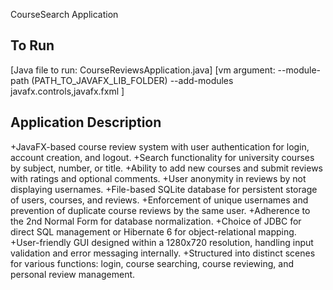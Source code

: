 CourseSearch Application

## To Run

[Java file to run: CourseReviewsApplication.java]
[vm argument: --module-path (PATH_TO_JAVAFX_LIB_FOLDER) --add-modules javafx.controls,javafx.fxml ]

## Application Description

+JavaFX-based course review system with user authentication for login, account creation, and logout.
+Search functionality for university courses by subject, number, or title.
+Ability to add new courses and submit reviews with ratings and optional comments.
+User anonymity in reviews by not displaying usernames.
+File-based SQLite database for persistent storage of users, courses, and reviews.
+Enforcement of unique usernames and prevention of duplicate course reviews by the same user.
+Adherence to the 2nd Normal Form for database normalization.
+Choice of JDBC for direct SQL management or Hibernate 6 for object-relational mapping.
+User-friendly GUI designed within a 1280x720 resolution, handling input validation and error messaging internally.
+Structured into distinct scenes for various functions: login, course searching, course reviewing, and personal review management.
